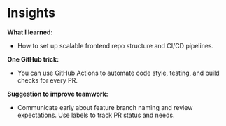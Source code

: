 # Insights

**What I learned:**
- How to set up scalable frontend repo structure and CI/CD pipelines.

**One GitHub trick:**
- You can use GitHub Actions to automate code style, testing, and build checks for every PR.

**Suggestion to improve teamwork:**
- Communicate early about feature branch naming and review expectations. Use labels to track PR status and needs.
